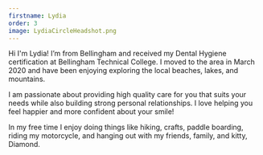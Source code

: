 ```yaml
---
firstname: Lydia
order: 3
image: LydiaCircleHeadshot.png
---
```

Hi I'm Lydia! I’m from Bellingham and received my Dental Hygiene certification at Bellingham Technical College. I moved to the area in March 2020 and have been enjoying exploring the local beaches, lakes, and mountains. 

I am passionate about providing high quality care for you that suits your needs while also building strong personal relationships. I love helping you feel happier and more confident about your smile!

In my free time I enjoy doing things like hiking, crafts, paddle boarding, riding my motorcycle, and hanging out with my friends, family, and kitty, Diamond.
